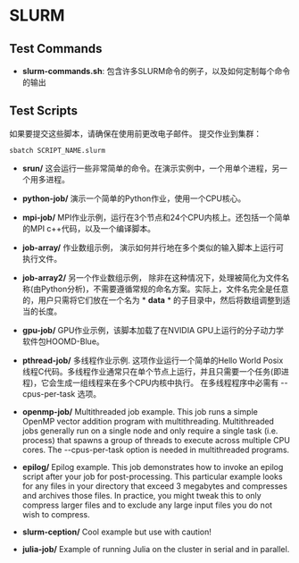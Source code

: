 SLURM
=====

Test Commands
-------------

- **slurm-commands.sh**: 包含许多SLURM命令的例子，以及如何定制每个命令的输出

Test Scripts
------------

如果要提交这些脚本，请确保在使用前更改电子邮件。
提交作业到集群：

	sbatch SCRIPT_NAME.slurm

- **srun/**  这会运行一些非常简单的命令。在演示实例中，一个用单个进程，另一个用多进程。

- **python-job/**  演示一个简单的Python作业，使用一个CPU核心。

- **mpi-job/**  MPI作业示例，运行在3个节点和24个CPU内核上。还包括一个简单的MPI c++代码，以及一个编译脚本。

- **job-array/**  作业数组示例， 演示如何并行地在多个类似的输入脚本上运行可执行文件。

- **job-array2/** 另一个作业数组示例， 除非在这种情况下，处理被简化为文件名称(由Python分析)，不需要遵循常规的命名方案。实际上，文件名完全是任意的，用户只需将它们放在一个名为 * **data** * 的子目录中，然后将数组调整到适当的长度。

- **gpu-job/** GPU作业示例，该脚本加载了在NVIDIA GPU上运行的分子动力学软件包HOOMD-Blue。

- **pthread-job/** 多线程作业示例. 这项作业运行一个简单的Hello World Posix线程C代码。多线程作业通常只在单个节点上运行，并且只需要一个任务(即进程)，它会生成一组线程来在多个CPU内核中执行。 在多线程程序中必需有 --cpus-per-task 选项。

- **openmp-job/** Multithreaded job example. This job runs a simple OpenMP vector addition
program with multithreading. Multithreaded jobs generally run on a single node and only require
a single task (i.e. process) that spawns a group of threads to execute across multiple
CPU cores. The --cpus-per-task option is needed in multithreaded programs.

- **epilog/** Epilog example. This job demonstrates how to invoke an epilog script after
your job for post-processing. This particular example looks for any files in your directory
that exceed 3 megabytes and compresses and archives those files. In practice, you might tweak
this to only compress larger files and to exclude any large input files you do not wish to compress.

- **slurm-ception/** Cool example but use with caution!

- **julia-job/** Example of running Julia on the cluster in serial and in parallel.
